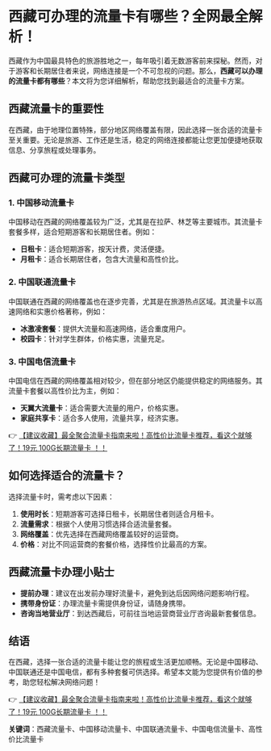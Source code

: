 # 西藏可办理的流量卡有哪些？全网最全解析！

西藏作为中国最具特色的旅游胜地之一，每年吸引着无数游客前来探秘。然而，对于游客和长期居住者来说，网络连接是一个不可忽视的问题。那么，**西藏可以办理的流量卡都有哪些**？本文将为您详细解析，帮助您找到最适合的流量卡方案。

## 西藏流量卡的重要性

在西藏，由于地理位置特殊，部分地区网络覆盖有限，因此选择一张合适的流量卡至关重要。无论是旅游、工作还是生活，稳定的网络连接都能让您更加便捷地获取信息、分享旅程或处理事务。

## 西藏可办理的流量卡类型

### 1. 中国移动流量卡
中国移动在西藏的网络覆盖较为广泛，尤其是在拉萨、林芝等主要城市。其流量卡套餐多样，适合短期游客和长期居住者。例如：
- **日租卡**：适合短期游客，按天计费，灵活便捷。
- **月租卡**：适合长期居住者，包含大流量和高性价比。

### 2. 中国联通流量卡
中国联通在西藏的网络覆盖也在逐步完善，尤其是在旅游热点区域。其流量卡以高速网络和实惠价格著称，例如：
- **冰激凌套餐**：提供大流量和高速网络，适合重度用户。
- **校园卡**：针对学生群体，价格实惠，流量充足。

### 3. 中国电信流量卡
中国电信在西藏的网络覆盖相对较少，但在部分地区仍能提供稳定的网络服务。其流量卡套餐以高性价比为主，例如：
- **天翼大流量卡**：适合需要大流量的用户，价格实惠。
- **家庭共享卡**：适合多人使用，流量共享，经济实惠。

👉 [【建议收藏】最全聚合流量卡指南来啦！高性价比流量卡推荐，看这个就够了！19元 100G长期流量卡 ！！](https://bit.ly/Liuliangka)

## 如何选择适合的流量卡？

选择流量卡时，需考虑以下因素：
1. **使用时长**：短期游客可选择日租卡，长期居住者则适合月租卡。
2. **流量需求**：根据个人使用习惯选择合适流量套餐。
3. **网络覆盖**：优先选择在西藏网络覆盖较好的运营商。
4. **价格**：对比不同运营商的套餐价格，选择性价比最高的方案。

## 西藏流量卡办理小贴士

- **提前办理**：建议在出发前办理好流量卡，避免到达后因网络问题影响行程。
- **携带身份证**：办理流量卡需提供身份证，请随身携带。
- **咨询当地营业厅**：到达西藏后，可前往当地运营商营业厅咨询最新套餐信息。

## 结语

在西藏，选择一张合适的流量卡能让您的旅程或生活更加顺畅。无论是中国移动、中国联通还是中国电信，都有多种套餐可供选择。希望本文能为您提供有价值的参考，助您轻松解决网络问题！

👉 [【建议收藏】最全聚合流量卡指南来啦！高性价比流量卡推荐，看这个就够了！19元 100G长期流量卡 ！！](https://bit.ly/Liuliangka)

**关键词**：西藏流量卡、中国移动流量卡、中国联通流量卡、中国电信流量卡、高性价比流量卡